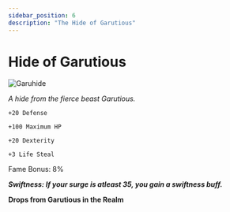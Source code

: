 ```yaml
---
sidebar_position: 6
description: "The Hide of Garutious"
---
```


# Hide of Garutious

![Garuhide](https://vwiki.valorserver.com/api/item/picture/hide%20of%20garutious)

<i>A hide from the fierce beast Garutious.</i>

    +20 Defense
    
    +100 Maximum HP
    
    +20 Dexterity
    
    +3 Life Steal
    
Fame Bonus: 8%

***Swiftness: If your surge is atleast 35, you gain a swiftness buff.***

**Drops from Garutious in the Realm**
